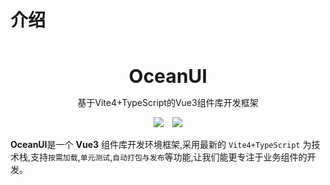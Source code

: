 # 介绍

<br />
<br />
<div style="text-align:center">
<b style="font-size:30px">OceanUI</b>
<p>基于Vite4+TypeScript的Vue3组件库开发框架</p>
<img style="display:inline" src="https://img.shields.io/npm/v/create-OceanUI" />

<img style="display:inline;margin-left:10px" src="https://img.shields.io/npm/dt/create-OceanUI" />
</div>

**OceanUI**是一个 **Vue3** 组件库开发环境框架,采用最新的 `Vite4+TypeScript` 为技术栈,支持`按需加载`,`单元测试`,`自动打包与发布`等功能,让我们能更专注于业务组件的开发。



